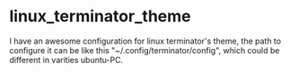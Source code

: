 # linux_terminator_theme
I have an awesome configuration for linux terminator's theme, the path to configure it can be like this "~/.config/terminator/config", which could be different in varities ubuntu-PC.
